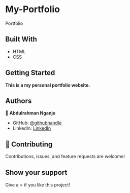 # My-Portfolio

Portfolio


## Built With

- HTML
- CSS

## Getting Started

**This is a my personal portfolio website.**


## Authors

👤 **Abdulrahman Nganje**

- GitHub: [@githubhandle](https://github.com/asnganje)
- LinkedIn: [LinkedIn](https://www.linkedin.com/in/abdulrahman-nganje-a6436935/)



## 🤝 Contributing

Contributions, issues, and feature requests are welcome!

## Show your support

Give a ⭐️ if you like this project!